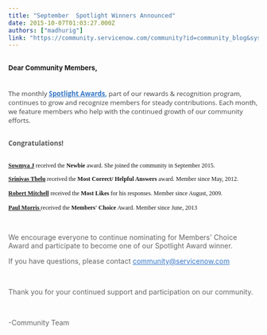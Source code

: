 ```yaml
---
title: "September  Spotlight Winners Announced"
date: 2015-10-07T01:03:27.000Z
authors: ["madhurig"]
link: "https://community.servicenow.com/community?id=community_blog&sys_id=5afd662ddbd0dbc01dcaf3231f96198f"
---
```

<h2><span style="font-style: inherit; font-size: 10pt; font-family: inherit;">Dear Community Members, </span></h2><p style="margin-bottom: 1.714285714rem; font-style: inherit; font-size: 14px; font-family: 'Open Sans', Helvetica, Arial, sans-serif; color: #444444;"><span style="font-style: inherit; font-size: 10pt; font-family: inherit;"><br/></span><span style="font-style: inherit; font-size: 10pt; font-family: inherit;">The monthly <span style="font-style: inherit; font-size: 13.3333320617676px; font-family: inherit; color: #2989c5;"><span style="font-style: inherit; font-family: inherit;"><strong><a title="k-external-small" class="jive-link-external-small" href="/community?id=community_forum&sys_id=76299a2ddbd897c068c1fb651f96196a" rel="nofollow" style="font-weight: inherit; font-style: inherit; font-size: 13.3333320617676px; font-family: inherit; color: #3778c7;" target="_blank">Spotlight Awards</a>, </strong></span><span style="color: #444444; font-family: 'Open Sans', Helvetica, Arial, sans-serif;">part of our rewards &amp; recognition program, </span></span>continues to grow and recognize members for steady contributions. Each month, we feature members who <span style="font-style: inherit; font-size: 13.3333330154419px; font-family: inherit;">help with the continued growth of our community efforts.</span></span></p><p style="margin-bottom: 1.714285714rem; font-style: inherit; font-size: 14px; font-family: 'Open Sans', Helvetica, Arial, sans-serif; color: #444444;"><span style="color: #575757; font-family: inherit; font-size: 10pt; font-style: inherit; line-height: 1.5em;"><strong>Congratulations!</strong></span></p><p style="font-size: 12px; font-family: 'Lucida Grande';"><strong><a __default_attr="11626" __jive_macro_name="user" class="jive_macro_user jive_macro" data-orig-content="Sowmya J" href="/community?id=community_user_profile&user=4a631aa9db1c1fc09c9ffb651f96199a" modifiedtitle="true" title="Sowmya J">Sowmya J</a> </strong>received the<strong> Newbie</strong> award. She joined the community in September 2015.</p><p style="font-size: 12px; font-family: 'Lucida Grande';"><a __default_attr="6919" __jive_macro_name="user" class="jive_macro_user jive_macro" data-orig-content="&lt;strong&gt;Srinivas Thelu&lt;/strong&gt;" href="/community?id=community_user_profile&user=00931ae9db1c1fc09c9ffb651f9619ec" modifiedtitle="true" title="&lt;strong&gt;Srinivas Thelu&lt;/strong&gt;"><strong>Srinivas Thelu</strong></a> received the <strong>Most Correct/ Helpful Answers</strong> award. Member since May, 2012.</p><p><span style="font-size: 12px; font-family: 'Lucida Grande';"><a __default_attr="2434" __jive_macro_name="user" class="jive_macro_user jive_macro" data-orig-content="&lt;strong&gt;Robert Mitchell&lt;/strong&gt;" href="/community?id=community_user_profile&user=80b19a6ddb981fc09c9ffb651f961924" modifiedtitle="true" title="&lt;strong&gt;Robert Mitchell&lt;/strong&gt;"><strong>Robert Mitchell</strong></a> received the <strong>Most Likes</strong> for his responses. Member since August, 2009. </span></p><p><span style="font-size: 12px; font-family: 'Lucida Grande';"><a __default_attr="13755" __jive_macro_name="user" class="jive_macro_user jive_macro" data-orig-content="&lt;strong&gt;Paul Morris&lt;/strong&gt; " href="/community?id=community_user_profile&user=a8d01221db981fc09c9ffb651f9619bc" modifiedtitle="true" title="&lt;strong&gt;Paul Morris&lt;/strong&gt; "><strong>Paul Morris</strong> </a>received the <strong>Members' Choice</strong> Award. Member since June, 2013<br/></span></p><p><span style="; font-size: 12px; font-family: 'Lucida Grande';"><strong><br/></strong></span></p><p></p><p class="jive-blog-post-message"></p><p style="font-style: inherit; font-family: inherit; color: #666666;">We encourage everyone to continue nominating for Members' Choice Award and participate to become one of our Spotlight Award winner.</p><p style="font-style: inherit; font-family: inherit; color: #666666;"><span style="font-style: inherit; font-family: inherit;">If you have questions, please contact </span><a title="k-email-small" class="jive-link-email-small" href="mailto:community@servicenow.com" style="font-style: inherit; font-family: inherit; color: #3778c7;">community@servicenow.com</a></p><p style="font-style: inherit; font-family: inherit; color: #666666;"><span style="font-style: inherit; font-family: inherit;"><br/></span></p><p style="font-style: inherit; font-family: inherit; color: #666666;"><span style="font-style: inherit; font-family: inherit;">Thank you for your continued support and participation on our community.</span></p><p style="font-style: inherit; font-family: inherit; color: #666666;"><span style="font-style: inherit; font-family: inherit;"><br/></span></p><p style="font-style: inherit; font-family: inherit; color: #666666;"><span style="font-style: inherit; font-family: inherit;">-Community Team<br/></span></p><p><span style="font-style: inherit; font-family: inherit;"><br/></span></p>